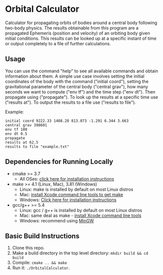 # Orbital Calculator

Calculator for propagating orbits of bodies around a central body following two-body physics.
The results obtainable from this program are a propagated Ephemeris (position and velocity) of
an orbiting body given initial conditions. This results can be looked up at a specific instant of time
or output completely to a file of further calculations.

## Usage 
You can use the command "help" to see all available commands and obtain information about them.
A simple use case involves setting the initial coordinates of the body with the command ("initial coord"),
setting the gravitational parameter of the central body ("central grav"), how many seconds we want to compute
("env tf") and the time step ("env dt"). Then propagate using ("propagate"). 
To look up the results at a specific time use ("results at"). To output the results to a file use ("results to file").

Example:
```
initial coord 9222.33 1408.28 813.073 -1.291 6.344 3.663
central grav 398601
env tf 100
env dt 0.5
propagate
results at 62.5
results to file "example.txt"
```

## Dependencies for Running Locally
* cmake >= 3.7
  * All OSes: [click here for installation instructions](https://cmake.org/install/)
* make >= 4.1 (Linux, Mac), 3.81 (Windows)
  * Linux: make is installed by default on most Linux distros
  * Mac: [install Xcode command line tools to get make](https://developer.apple.com/xcode/features/)
  * Windows: [Click here for installation instructions](http://gnuwin32.sourceforge.net/packages/make.htm)
* gcc/g++ >= 5.4
  * Linux: gcc / g++ is installed by default on most Linux distros
  * Mac: same deal as make - [install Xcode command line tools](https://developer.apple.com/xcode/features/)
  * Windows: recommend using [MinGW](http://www.mingw.org/)

## Basic Build Instructions

1. Clone this repo.
2. Make a build directory in the top level directory: `mkdir build && cd build`
3. Compile: `cmake .. && make`
4. Run it: `./OrbitalCalculator`.